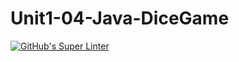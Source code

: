 # Unit1-04-Java-DiceGame
[![GitHub's Super Linter](https://github.com/ICS4U-ProgrammingJaydinM/Unit1-04-Java-DiceGame/workflows/GitHub's%20Super%20Linter/badge.svg)](https://github.com/ICS4U-ProgrammingJaydinM/Unit1-04-Java-DiceGame/actions)
